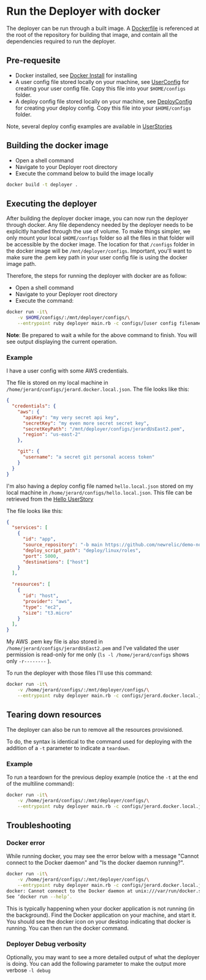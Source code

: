 # Run the Deployer with docker

The deployer can be run through a built image. A [Dockerfile](../../../Dockerfile) is referenced at the root of the repository for building that image, and contain all the dependencies required to run the deployer.

## Pre-requesite

* Docker installed, see [Docker Install](../install/README.md) for installing
* A user config file stored locally on your machine, see [UserConfig](../../user_config/README.md) for creating your user config file. Copy this file into your `$HOME/configs` folder.
* A deploy config file stored locally on your machine, see [DeployConfig](../../deploy_config/README.md) for creating your deploy config. Copy this file into your `$HOME/configs` folder.

Note, several deploy config examples are available in [UserStories](../../tutorial/user_stories/README.md)

## Building the docker image

* Open a shell command
* Navigate to your Deployer root directory
* Execute the command below to build the image locally
```bash
docker build -t deployer .
```

## Executing the deployer

After building the deployer docker image, you can now run the deployer through docker.
Any file dependency needed by the deployer needs to be explicitly handled through the use of volume. To make things simpler, we only mount your local `$HOME/configs` folder so all the files in that folder will be accessible by the docker image. The location for that `/configs` folder in the docker image will be `/mnt/deployer/configs`.
Important, you'll want to make sure the .pem key path in your user config file is using the docker image path. 

Therefore, the steps for running the deployer with docker are as follow:

* Open a shell command
* Navigate to your Deployer root directory
* Execute the command:
```bash
docker run -it\
    -v $HOME/configs/:/mnt/deployer/configs/\
    --entrypoint ruby deployer main.rb -c configs/[user config filename].json -d configs/[deploy config filename].json
```
**Note**: Be prepared to wait a while for the above command to finish. You will see output displaying the current operation.

### Example

I have a user config with some AWS credentials. 

The file is stored on my local machine in `/home/jerard/configs/jerard.docker.local.json`. The file looks like this:
```json
{
  "credentials": {
    "aws": {
      "apiKey": "my very secret api key",
      "secretKey": "my even more secret secret key",
      "secretKeyPath": "/mnt/deployer/configs/jerardUsEast2.pem",
      "region": "us-east-2"
    },

    "git": {
      "username": "a secret git personal access token"
    }
  }
}
```

I'm also having a deploy config file named `hello.local.json` stored on my local machine in `/home/jerard/configs/hello.local.json`. This file can be retrieved from the [Hello UserStory](https://source.datanerd.us/Demotron/V3-Documentation/tree/master/UserStories/Hello)

The file looks like this:
```json
{
  "services": [
    {
      "id": "app",
      "source_repository": "-b main https://github.com/newrelic/demo-nodetron.git",
      "deploy_script_path": "deploy/linux/roles",
      "port": 5000,
      "destinations": ["host"]
    }
  ],

  "resources": [
    {
      "id": "host",
      "provider": "aws",
      "type": "ec2",
      "size": "t3.micro"
    }
  ],
}
```

My AWS .pem key file is also stored in `/home/jerard/configs/jerardUsEast2.pem` and I've validated the user permission is read-only for me only (`ls -l /home/jerard/configs` shows only `-r--------` ).

To run the deployer with those files I'll use this command:
```bash
docker run -it\
    -v /home/jerard/configs/:/mnt/deployer/configs/\
    --entrypoint ruby deployer main.rb -c configs/jerard.docker.local.json -d hello.local.json
```

## Tearing down resources

The deployer can also be run to remove all the resources provisioned. 

To do, the syntax is identical to the command used for deploying with the addition of a `-t` parameter to indicate a `teardown`.

### Example

To run a teardown for the previous deploy example (notice the `-t` at the end of the multiline command):

```bash
docker run -it\
    -v /home/jerard/configs/:/mnt/deployer/configs/\
    --entrypoint ruby deployer main.rb -c configs/jerard.docker.local.json -d hello.local.json -t
```

## Troubleshooting

### Docker error

While running docker, you may see the error below with a message "Cannot connect to the Docker daemon" and "Is the docker daemon running?".

```bash
docker run -it\
    -v /home/jerard/configs/:/mnt/deployer/configs/\
    --entrypoint ruby deployer main.rb -c configs/jerard.docker.local.json -d hello.local.json
docker: Cannot connect to the Docker daemon at unix:///var/run/docker.sock. Is the docker daemon running?.
See ‘docker run --help’.
```

This is typically happening when your docker application is not running (in the background). Find the Docker application on your machine, and start it. You should see the docker icon on your desktop indicating that docker is running. You can then run the docker command.

### Deployer Debug verbosity

Optionally, you may want to see a more detailed output of what the deployer is doing. You can add the following parameter to make the output more verbose `-l debug`
